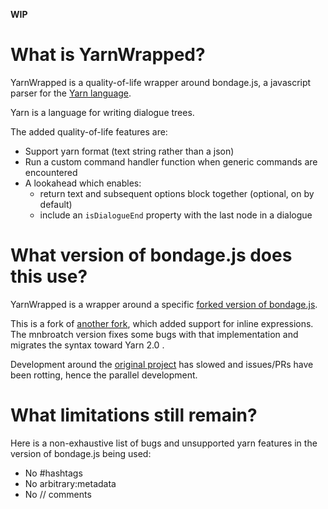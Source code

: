 **WIP**

# What is YarnWrapped?

YarnWrapped is a quality-of-life wrapper around bondage.js, a javascript parser for the [Yarn language](https://yarnspinner.dev/).

Yarn is a language for writing dialogue trees.

The added quality-of-life features are:
  - Support yarn format (text string rather than a json)
  - Run a custom command handler function when generic commands are encountered
  - A lookahead which enables:
    - return text and subsequent options block together (optional, on by default)
    - include an `isDialogueEnd` property with the last node in a dialogue


# What version of bondage.js does this use?

YarnWrapped is a wrapper around a specific [forked version of bondage.js](https://github.com/mnbroatch/bondage.js).

This is a fork of [another fork](https://github.com/alforno/bondage.js), which added support for inline expressions. The mnbroatch version fixes some bugs with that implementation and migrates the syntax toward Yarn 2.0 .

Development around the [original project](https://github.com/hylyh/bondage.js) has slowed and issues/PRs have been rotting, hence the parallel development.


# What limitations still remain?

Here is a non-exhaustive list of bugs and unsupported yarn features in the version of bondage.js being used:

- No #hashtags
- No arbitrary:metadata
- No // comments
